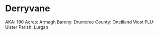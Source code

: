 # Derryvane

AKA: 190
Acres: Armagh
Barony: Drumcree
County: Oneilland West
PLU: Ulster
Parish: Lurgan